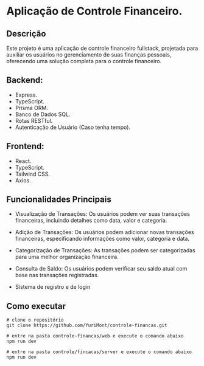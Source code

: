 # Aplicação de Controle Financeiro.

## Descrição

Este projeto é uma aplicação de controle financeiro fullstack, projetada para auxiliar os usuários no gerenciamento de suas finanças pessoais, oferecendo uma solução completa para o controle financeiro.

## Backend: 

* Express.
* TypeScript.
* Prisma ORM.
* Banco de Dados SQL.
* Rotas RESTful.
* Autenticação de Usuário (Caso tenha tempo).

## Frontend:
* React.
* TypeScript.
* Tailwind CSS.
* Axios.

## Funcionalidades Principais
* Visualização de Transações: Os usuários podem ver suas transações financeiras, incluindo detalhes como data, valor e categoria.

* Adição de Transações: Os usuários podem adicionar novas transações financeiras, especificando informações como valor, categoria e data.

* Categorização de Transações: As transações podem ser categorizadas para uma melhor organização financeira.

* Consulta de Saldo: Os usuários podem verificar seu saldo atual com base nas transações registradas.

* Sistema de registro e de login

## Como executar

```
# clone o repositório
git clone https://github.com/YuriMont/controle-financas.git

# entre na pasta controle-financas/web e execute o comando abaixo
npm run dev

# entre na pasta controle/fincacas/server e execute o comando abaixo
npm run dev


```
